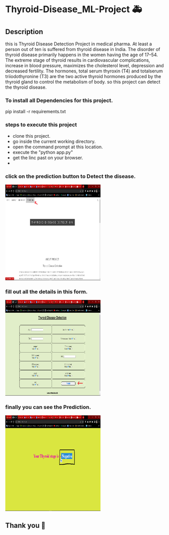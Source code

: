# Thyroid-Disease_ML-Project 🚑
## Description
this is Thyroid Disease Detection Project in medical pharma.
At least a person out of ten is suffered from thyroid disease in India. The disorder of thyroid disease primarily happens in the women having the age of 17–54. The extreme stage of thyroid results in cardiovascular complications, increase in blood pressure, maximizes the cholesterol level, depression and decreased fertility. The hormones, total serum thyroxin (T4) and totalserum triiodothyronine (T3) are the two active thyroid hormones produced by the thyroid gland to control the metabolism of body.
so this project can detect the thyroid disease.
### To install all Dependencies for this project. 

pip install -r requirements.txt

### steps to execute this project
<ul>
<li>clone this project.</li>
<li>go inside the current working directory.</li>
<li>open the command prompt at this location.</li>
<li>execute the "python app.py"</li>
<li>get the linc past on your browser.<li>
</ul>

### click on the prediction button to Detect the disease.

<img src ="static/a1.png" width = "300" height = "300">

### fill out all the details in this form.

<img src ="static/a2.png" width = "300" height = "300">

### finally you can see the Prediction.

<img src ="static/a3.png" width = "300" height = "300">

## Thank you 🌝


